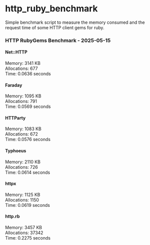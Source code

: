 # http_ruby_benchmark

Simple benchmark script to measure the memory consumed and the request time of some HTTP client gems for ruby.

<!-- benchmark-results -->

### HTTP RubyGems Benchmark - 2025-05-15
#### Net::HTTP
Memory: 3141 KB <br />Allocations: 677 <br />Time: 0.0636 seconds 
#### Faraday
Memory: 1095 KB <br />Allocations: 791 <br />Time: 0.0569 seconds 
#### HTTParty
Memory: 1083 KB <br />Allocations: 672 <br />Time: 0.0576 seconds 
#### Typhoeus
Memory: 2110 KB <br />Allocations: 726 <br />Time: 0.0614 seconds 
#### httpx
Memory: 1125 KB <br />Allocations: 1150 <br />Time: 0.0619 seconds 
#### http.rb
Memory: 3457 KB <br />Allocations: 37342 <br />Time: 0.2275 seconds 
